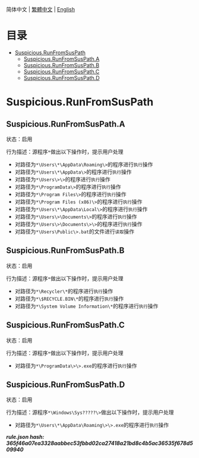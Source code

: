 


  
简体中文 | [繁體中文](README_zh_tw.md) | [English](README_en_us.md)  
  

目录
==

* [Suspicious.RunFromSusPath](#suspiciousrunfromsuspath)
	* [Suspicious.RunFromSusPath.A](#suspiciousrunfromsuspatha)
	* [Suspicious.RunFromSusPath.B](#suspiciousrunfromsuspathb)
	* [Suspicious.RunFromSusPath.C](#suspiciousrunfromsuspathc)
	* [Suspicious.RunFromSusPath.D](#suspiciousrunfromsuspathd)

# Suspicious.RunFromSusPath

## Suspicious.RunFromSusPath.A
  
状态：启用

行为描述：源程序`*`做出以下操作时，提示用户处理
- 对路径为`*\Users\*\AppData\Roaming\>`的程序进行`执行`操作
- 对路径为`*\Users\*\AppData\>`的程序进行`执行`操作
- 对路径为`*\Users\>\>`的程序进行`执行`操作
- 对路径为`*\ProgramData\>`的程序进行`执行`操作
- 对路径为`*\Program Files\>`的程序进行`执行`操作
- 对路径为`*\Program Files (x86)\>`的程序进行`执行`操作
- 对路径为`*\Users\*\AppData\Local\>`的程序进行`执行`操作
- 对路径为`*\Users\>\Documents\>`的程序进行`执行`操作
- 对路径为`*\Users\>\Documents\>\>`的程序进行`执行`操作
- 对路径为`*\Users\Public\>.bat`的文件进行`读取`操作

## Suspicious.RunFromSusPath.B
  
状态：启用

行为描述：源程序`*`做出以下操作时，提示用户处理
- 对路径为`*\Recycler\*`的程序进行`执行`操作
- 对路径为`*\$RECYCLE.BIN\*`的程序进行`执行`操作
- 对路径为`*\System Volume Information\*`的程序进行`执行`操作

## Suspicious.RunFromSusPath.C
  
状态：启用

行为描述：源程序`*`做出以下操作时，提示用户处理
- 对路径为`*\ProgramData\>\>.exe`的程序进行`执行`操作

## Suspicious.RunFromSusPath.D
  
状态：启用

行为描述：源程序`*\Windows\Sys?????\>`做出以下操作时，提示用户处理
- 对路径为`*\Users\*\AppData\Roaming\>\>.exe`的程序进行`执行`操作
  
***rule.json hash: 365f46a07ea3328aabbec53fbbd02ca27418a21bd8c4b5ac36535f678d509940***